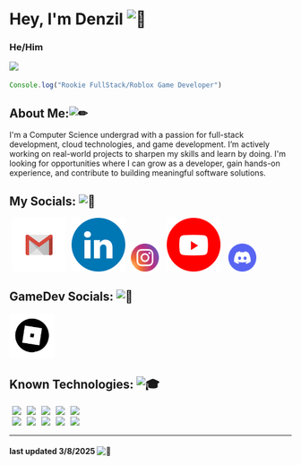 # Hey, I'm Denzil <picture><source srcset="https://fonts.gstatic.com/s/e/notoemoji/latest/1f64c/512.webp" type="image/webp"><img src="https://fonts.gstatic.com/s/e/notoemoji/latest/1f64c/512.gif" alt="🙌" width="32" height="32"></picture>

### He/Him 

<img src="https://encrypted-tbn0.gstatic.com/images?q=tbn:ANd9GcQCiQ4sxk4UzlntibtPVh1p9W1O5JVm73A5Mg&s"><br>  
```js
Console.log("Rookie FullStack/Roblox Game Developer")
```
## About Me:<picture><source srcset="https://fonts.gstatic.com/s/e/notoemoji/latest/270f_fe0f/512.webp" type="image/webp"><img src="https://fonts.gstatic.com/s/e/notoemoji/latest/270f_fe0f/512.gif" alt="✏" width="32" height="32"></picture>  
<p>I'm a Computer Science undergrad with a passion for full-stack development, cloud technologies, and game development. I’m actively working on real-world projects to sharpen my skills and learn by doing. I'm looking for opportunities where I can grow as a developer, gain hands-on experience, and contribute to building meaningful software solutions.</p>

## My Socials:  <picture><source srcset="https://fonts.gstatic.com/s/e/notoemoji/latest/1f91d/512.webp" type="image/webp"><img src="https://fonts.gstatic.com/s/e/notoemoji/latest/1f91d/512.gif" alt="🤝" width="32" height="32"></picture>
<a href="denzil1974.biz@gmail.com"><img src="icons/gmail.svg" hspace="5"><a href="https://www.linkedin.com/in/DenzilDeepak/"><img src="icons/linkedin.svg" hspace="5"></a><a href="https://www.instagram.com/izzyyuniverse"><img src="icons/instagram.svg" height="50px" hspace="5"></a> <a href="https://www.youtube.com/@Izzy_wastaken"><img src="icons/youtube.svg" hspace="5"></a>
<a href="https://www.discordapp.com/users/1260528805861265535"><img src="icons/discord.svg" height="50px" hspace="5"></a>
<br>
## GameDev Socials: <picture><source srcset="https://fonts.gstatic.com/s/e/notoemoji/latest/1f3b2/512.webp" type="image/webp"><img src="https://fonts.gstatic.com/s/e/notoemoji/latest/1f3b2/512.gif" alt="🎲" width="32" height="32"></picture>


<a href="https://www.roblox.com/users/7035669180/profile"><img src="icons/rblx.svg" height="80px"></a>  


## Known Technologies: <picture><source srcset="https://fonts.gstatic.com/s/e/notoemoji/latest/1f393/512.webp" type="image/webp"><img src="https://fonts.gstatic.com/s/e/notoemoji/latest/1f393/512.gif" alt="🎓" width="32" height="32"></picture>


<img src="https://cdn.jsdelivr.net/gh/devicons/devicon@latest/icons/java/java-original-wordmark.svg" height="50px" hspace="5" /><img src="https://cdn.jsdelivr.net/gh/devicons/devicon@latest/icons/javascript/javascript-original.svg" height="50px" hspace="5"/><img src="https://cdn.jsdelivr.net/gh/devicons/devicon@latest/icons/c/c-original.svg" height="50px" hspace="5" /><img src="https://cdn.jsdelivr.net/gh/devicons/devicon@latest/icons/cplusplus/cplusplus-original.svg" height="50px" hspace="5" /><img src="https://cdn.jsdelivr.net/gh/devicons/devicon@latest/icons/python/python-original-wordmark.svg" height="50px" hspace="5" /><br><img src="https://cdn.jsdelivr.net/gh/devicons/devicon@latest/icons/csharp/csharp-original.svg" height="50px" hspace="5" /><img src="https://upload.wikimedia.org/wikipedia/commons/thumb/8/8f/Luau_Logo_%28Programming_Language%29.svg/60px-Luau_Logo_%28Programming_Language%29.svg.png?20220524083445" height="50px" hspace="5" /><img src="https://cdn.jsdelivr.net/gh/devicons/devicon@latest/icons/html5/html5-original-wordmark.svg" height="50px" hspace="5" /><img src="https://cdn.jsdelivr.net/gh/devicons/devicon@latest/icons/css3/css3-original.svg" height="45px" hspace="5"/><img src="https://cdn.jsdelivr.net/gh/devicons/devicon@latest/icons/markdown/markdown-original.svg" height="50px" hspace="5" />


---
#### last updated 3/8/2025 <picture><source srcset="https://fonts.gstatic.com/s/e/notoemoji/latest/1f6a7/512.webp" type="image/webp"><img src="https://fonts.gstatic.com/s/e/notoemoji/latest/1f6a7/512.gif" alt="🚧" width="32" height="32"></picture>
